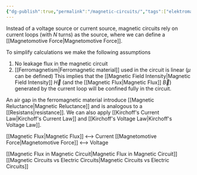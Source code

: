 ```yaml
---
{"dg-publish":true,"permalink":"/magnetic-circuits/","tags":["elektromagnetiskfältteori"]}
---
```


Instead of a voltage source or current source, magnetic circuits rely on current loops (with $N$ turns) as the source, where we can define a [[Magnetomotive Force\|Magnetomotive Force]]. 

To simplify calculations we make the following assumptions
1. No leakage flux in the magnetic circuit
2. [[Ferromagnetism\|Ferromagnetic material]] used in the circuit is linear ($\mu$ can be defined)
This implies that the [[Magnetic Field Intensity\|Magnetic Field Intensity]] $\vec{H}$ (and the [[Magnetic Flux\|Magnetic Flux]] $\vec{B}$) generated by the current loop will be confined fully in the circuit.

An air gap in the ferromagnetic material introduce [[Magnetic Reluctance\|Magnetic Reluctance]] and is analogous to a [[Resistans\|resistance]]. We can also apply [[Kirchoff's Current Law\|Kirchoff's Current Law]] and [[Kirchoff's Voltage Law\|Kirchoff's Voltage Law]].

[[Magnetic Flux\|Magnetic Flux]] <–> Current
[[Magnetomotive Force\|Magnetomotive Force]] <–> Voltage

[[Magnetic Flux in Magnetic Circuit\|Magnetic Flux in Magnetic Circuit]]
[[Magnetic Circuits vs Electric Circuits\|Magnetic Circuits vs Electric Circuits]]
